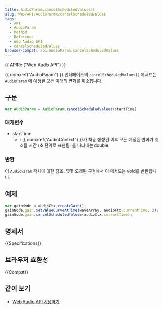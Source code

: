 ```yaml
---
title: AudioParam.cancelScheduledValues()
slug: Web/API/AudioParam/cancelScheduledValues
tags:
  - API
  - AudioParam
  - Method
  - Reference
  - Web Audio API
  - cancelScheduledValues
browser-compat: api.AudioParam.cancelScheduledValues
---
```

{{ APIRef("Web Audio API") }}

{{ domxref("AudioParam") }} 인터페이스의 `cancelScheduledValues()` 메서드는 `AudioParam` 에 예정된 모든 미래의 변화를 취소합니다.

## 구문

```js
var AudioParam = AudioParam.cancelScheduledValues(startTime)
```

### 매개변수

- startTime
  - : {{ domxref("AudioContext") }}가 처음 생성된 이후 모든 예정된 변화가 취소될 시간 (초 단위로 표현됨) 을 나타내는 double.

### 반환

이 `AudioParam` 객체에 대한 참조. 몇몇 오래된 구현에서 이 메서드는 void를 반환합니다.

## 예제

```js
var gainNode = audioCtx.createGain();
gainNode.gain.setValueCurveAtTime(waveArray, audioCtx.currentTime, 2); // 'gain' 이 AudioParam입니다.
gainNode.gain.cancelScheduledValues(audioCtx.currentTime);
```

## 명세서

{{Specifications}}

## 브라우저 호환성

{{Compat}}

## 같이 보기

- [Web Audio API 사용하기](/ko/docs/Web/API/Web_Audio_API/Using_Web_Audio_API)
